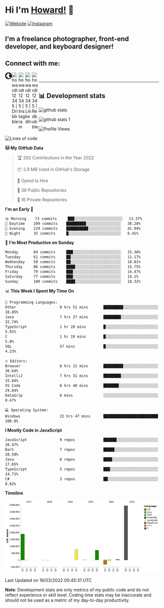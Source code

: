 # Hi I'm [Howard!][website] 👋

[![Website](https://img.shields.io/website?label=howardt12345.com&style=for-the-badge&url=https%3A%2F%2Fhowardt12345.com)](https://howardt12345.com)
[![Instagram](https://img.shields.io/badge/instagram-%23E4405F.svg?&style=for-the-badge&logo=instagram&logoColor=white)](https://instagram.com/howardt12345)

I'm a freelance photographer, front-end developer, and keyboard designer!
---

## Connect with me:

[<img align="left" alt="howardt12345.com" width="22px" src="https://raw.githubusercontent.com/iconic/open-iconic/master/svg/globe.svg" />][website]
[<img align="left" alt="howardt12345 | Dribbble" width="22px" src="https://cdn.jsdelivr.net/npm/simple-icons@v3/icons/dribbble.svg" />][dribbble]
[<img align="left" alt="howardt12345 | Instagram" width="22px" src="https://cdn.jsdelivr.net/npm/simple-icons@v3/icons/instagram.svg" />][instagram]
[<img align="left" alt="howardt12345 | LinkedIn" width="22px" src="https://cdn.jsdelivr.net/npm/simple-icons@v3/icons/linkedin.svg" />][linkedin]
[<img align="left" alt="howardt12345 | Redbubble" width="22px" src="https://cdn.jsdelivr.net/npm/simple-icons@v3/icons/redbubble.svg" />][redbubble]

<br />

---

## 📊 Development stats

![github stats](https://github-readme-stats.vercel.app/api?username=howardt12345&show_icons=true&hide_border=true&theme=dark&hide=contribs,issues)

![github stats 1](https://github-readme-stats.vercel.app/api/top-langs?username=howardt12345&langs_count=8&show_icons=true&hide_border=true&theme=dark&layout=compact)

<!--START_SECTION:waka-->
![Profile Views](http://img.shields.io/badge/Profile%20Views-58-blue)

![Lines of code](https://img.shields.io/badge/From%20Hello%20World%20I%27ve%20Written-7%20Million%20lines%20of%20code-blue)

**🐱 My GitHub Data** 

> 🏆 292 Contributions in the Year 2022
 > 
> 📦 2.8 MB Used in GitHub's Storage 
 > 
> 💼 Opted to Hire
 > 
> 📜 39 Public Repositories 
 > 
> 🔑 16 Private Repositories  
 > 
**I'm an Early 🐤** 

```text
🌞 Morning    73 commits     ███░░░░░░░░░░░░░░░░░░░░░░   13.37% 
🌆 Daytime    209 commits    █████████░░░░░░░░░░░░░░░░   38.28% 
🌃 Evening    229 commits    ██████████░░░░░░░░░░░░░░░   41.94% 
🌙 Night      35 commits     █░░░░░░░░░░░░░░░░░░░░░░░░   6.41%

```
📅 **I'm Most Productive on Sunday** 

```text
Monday       84 commits     ███░░░░░░░░░░░░░░░░░░░░░░   15.38% 
Tuesday      61 commits     ██░░░░░░░░░░░░░░░░░░░░░░░   11.17% 
Wednesday    59 commits     ██░░░░░░░░░░░░░░░░░░░░░░░   10.81% 
Thursday     86 commits     ████░░░░░░░░░░░░░░░░░░░░░   15.75% 
Friday       79 commits     ███░░░░░░░░░░░░░░░░░░░░░░   14.47% 
Saturday     77 commits     ███░░░░░░░░░░░░░░░░░░░░░░   14.1% 
Sunday       100 commits    ████░░░░░░░░░░░░░░░░░░░░░   18.32%

```


📊 **This Week I Spent My Time On** 

```text
💬 Programming Languages: 
Other                    8 hrs 51 mins       █████████░░░░░░░░░░░░░░░░   38.85% 
Java                     7 hrs 27 mins       ████████░░░░░░░░░░░░░░░░░   32.74% 
TypeScript               1 hr 20 mins        █░░░░░░░░░░░░░░░░░░░░░░░░   5.91% 
C                        1 hr 19 mins        █░░░░░░░░░░░░░░░░░░░░░░░░   5.8% 
SQL                      57 mins             █░░░░░░░░░░░░░░░░░░░░░░░░   4.23%

🔥 Editors: 
Browser                  8 hrs 21 mins       █████████░░░░░░░░░░░░░░░░   36.64% 
IntelliJ                 7 hrs 31 mins       ████████░░░░░░░░░░░░░░░░░   33.04% 
VS Code                  6 hrs 48 mins       ███████░░░░░░░░░░░░░░░░░░   29.84% 
DataGrip                 6 mins              ░░░░░░░░░░░░░░░░░░░░░░░░░   0.47%

💻 Operating System: 
Windows                  22 hrs 47 mins      █████████████████████████   100.0%

```

**I Mostly Code in JavaScript** 

```text
JavaScript               9 repos             ██████░░░░░░░░░░░░░░░░░░░   26.47% 
Dart                     7 repos             █████░░░░░░░░░░░░░░░░░░░░   20.59% 
Java                     6 repos             ████░░░░░░░░░░░░░░░░░░░░░   17.65% 
TypeScript               5 repos             ███░░░░░░░░░░░░░░░░░░░░░░   14.71% 
C#                       3 repos             ██░░░░░░░░░░░░░░░░░░░░░░░   8.82%

```


**Timeline**

![Chart not found](https://raw.githubusercontent.com/howardt12345/howardt12345/master/charts/bar_graph.png) 


 Last Updated on 16/03/2022 00:45:31 UTC
<!--END_SECTION:waka-->

**Note**: Development stats are only metrics of my public code and do not reflect experience or skill level. Coding time stats may be inaccurate and should not be used as a metric of my day-to-day productivity.

[website]: https://howardt12345.com
[dribbble]: https://dribbble.com/howardt12345
[instagram]: https://instagram.com/howardt12345
[linkedin]: https://linkedin.com/in/howardt12345
[redbubble]: https://www.redbubble.com/people/howardt12345/
